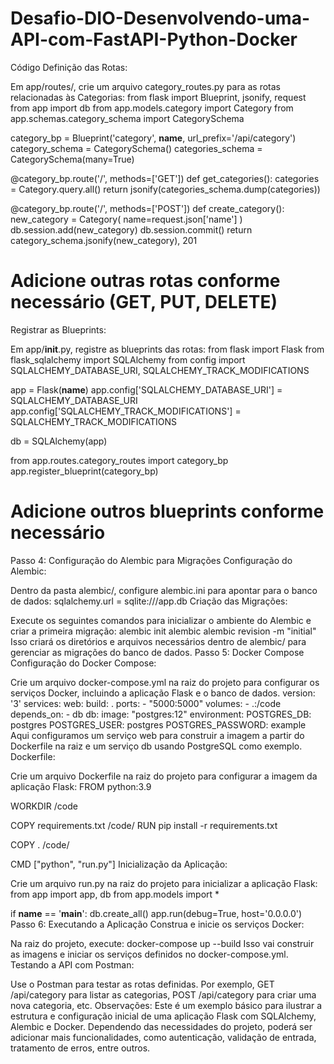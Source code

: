 # Desafio-DIO-Desenvolvendo-uma-API-com-FastAPI-Python-Docker

Código
Definição das Rotas:

Em app/routes/, crie um arquivo category_routes.py para as rotas relacionadas às Categorias:
from flask import Blueprint, jsonify, request
from app import db
from app.models.category import Category
from app.schemas.category_schema import CategorySchema

category_bp = Blueprint('category', __name__, url_prefix='/api/category')
category_schema = CategorySchema()
categories_schema = CategorySchema(many=True)

@category_bp.route('/', methods=['GET'])
def get_categories():
    categories = Category.query.all()
    return jsonify(categories_schema.dump(categories))

@category_bp.route('/', methods=['POST'])
def create_category():
    new_category = Category(
        name=request.json['name']
    )
    db.session.add(new_category)
    db.session.commit()
    return category_schema.jsonify(new_category), 201

# Adicione outras rotas conforme necessário (GET, PUT, DELETE)

Registrar as Blueprints:

Em app/__init__.py, registre as blueprints das rotas:
from flask import Flask
from flask_sqlalchemy import SQLAlchemy
from config import SQLALCHEMY_DATABASE_URI, SQLALCHEMY_TRACK_MODIFICATIONS

app = Flask(__name__)
app.config['SQLALCHEMY_DATABASE_URI'] = SQLALCHEMY_DATABASE_URI
app.config['SQLALCHEMY_TRACK_MODIFICATIONS'] = SQLALCHEMY_TRACK_MODIFICATIONS

db = SQLAlchemy(app)

from app.routes.category_routes import category_bp
app.register_blueprint(category_bp)

# Adicione outros blueprints conforme necessário

Passo 4: Configuração do Alembic para Migrações
Configuração do Alembic:

Dentro da pasta alembic/, configure alembic.ini para apontar para o banco de dados:
sqlalchemy.url = sqlite:///app.db
Criação das Migrações:

Execute os seguintes comandos para inicializar o ambiente do Alembic e criar a primeira migração:
alembic init alembic
alembic revision -m "initial"
Isso criará os diretórios e arquivos necessários dentro de alembic/ para gerenciar as migrações do banco de dados.
Passo 5: Docker Compose
Configuração do Docker Compose:

Crie um arquivo docker-compose.yml na raiz do projeto para configurar os serviços Docker, incluindo a aplicação Flask e o banco de dados.
version: '3'
services:
  web:
    build: .
    ports:
      - "5000:5000"
    volumes:
      - .:/code
    depends_on:
      - db
  db:
    image: "postgres:12"
    environment:
      POSTGRES_DB: postgres
      POSTGRES_USER: postgres
      POSTGRES_PASSWORD: example
Aqui configuramos um serviço web para construir a imagem a partir do Dockerfile na raiz e um serviço db usando PostgreSQL como exemplo.
Dockerfile:

Crie um arquivo Dockerfile na raiz do projeto para configurar a imagem da aplicação Flask:
FROM python:3.9

WORKDIR /code

COPY requirements.txt /code/
RUN pip install -r requirements.txt

COPY . /code/

CMD ["python", "run.py"]
Inicialização da Aplicação:

Crie um arquivo run.py na raiz do projeto para inicializar a aplicação Flask:
from app import app, db
from app.models import *

if __name__ == '__main__':
    db.create_all()
    app.run(debug=True, host='0.0.0.0')
Passo 6: Executando a Aplicação
Construa e inicie os serviços Docker:

Na raiz do projeto, execute:
docker-compose up --build
Isso vai construir as imagens e iniciar os serviços definidos no docker-compose.yml.
Testando a API com Postman:

Use o Postman para testar as rotas definidas. Por exemplo, GET /api/category para listar as categorias, POST /api/category para criar uma nova categoria, etc.
Observações:
Este é um exemplo básico para ilustrar a estrutura e configuração inicial de uma aplicação Flask com SQLAlchemy, Alembic e Docker. Dependendo das necessidades do projeto, poderá ser adicionar mais funcionalidades, como autenticação, validação de entrada, tratamento de erros, entre outros.
